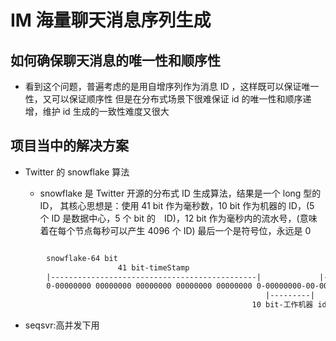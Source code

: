 # IM 海量聊天消息序列生成

## 如何确保聊天消息的唯一性和顺序性

- 看到这个问题，普遍考虑的是用自增序列作为消息 ID ，这样既可以保证唯一性，又可以保证顺序性
但是在分布式场景下很难保证 id 的唯一性和顺序递增，维护 id 生成的一致性难度又很大

## 项目当中的解决方案

- Twitter 的 snowflake 算法

  - snowflake 是 Twitter 开源的分布式 ID 生成算法，结果是一个 long 型的 ID，
  其核心思想是：使用 41 bit 作为毫秒数，10 bit 作为机器的 
ID，(5 个 ID 是数据中心，5 个 bit 的　ID)，12 bit 作为毫秒内的流水号，(意味着在每个节点每秒可以产生 4096 个 ID)
最后一个是符号位，永远是 0

```html

        snowflake-64 bit
                        41 bit-timeStamp                                12 bit-序列号
        |----------------------------------------------|             |-----------|
        0-00000000 00000000 00000000 00000000 00000000 0-00000000-00-00000000 0000
                                                         |---------|
                                                      10 bit-工作机器 id
```

- seqsvr:高并发下用
